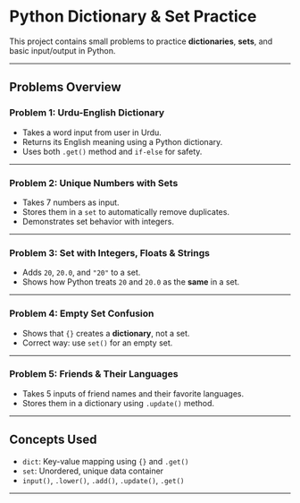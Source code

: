 # Python Dictionary & Set Practice

This project contains small problems to practice **dictionaries**, **sets**, and basic input/output in Python.

---

## Problems Overview

### Problem 1: Urdu-English Dictionary
- Takes a word input from user in Urdu.
- Returns its English meaning using a Python dictionary.
- Uses both `.get()` method and `if-else` for safety.

---

### Problem 2: Unique Numbers with Sets
- Takes 7 numbers as input.
- Stores them in a `set` to automatically remove duplicates.
- Demonstrates set behavior with integers.

---

### Problem 3: Set with Integers, Floats & Strings
- Adds `20`, `20.0`, and `"20"` to a set.
- Shows how Python treats `20` and `20.0` as the **same** in a set.

---

### Problem 4: Empty Set Confusion
- Shows that `{}` creates a **dictionary**, not a set.
- Correct way: use `set()` for an empty set.

---

### Problem 5: Friends & Their Languages
- Takes 5 inputs of friend names and their favorite languages.
- Stores them in a dictionary using `.update()` method.

---

## Concepts Used

- `dict`: Key-value mapping using `{}` and `.get()`
- `set`: Unordered, unique data container
- `input()`, `.lower()`, `.add()`, `.update()`, `.get()`

---